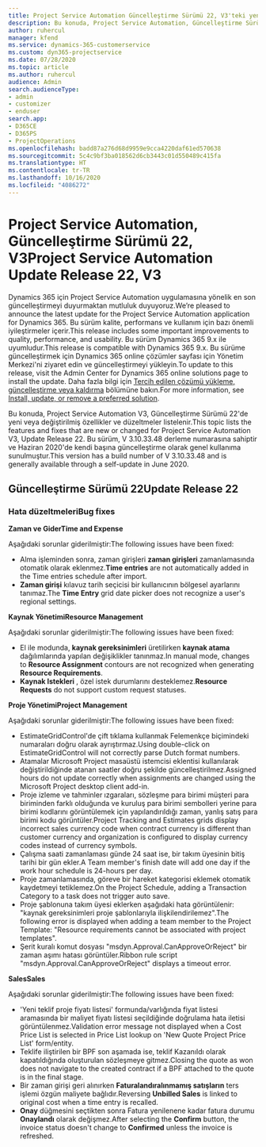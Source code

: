 ```yaml
---
title: Project Service Automation Güncelleştirme Sürümü 22, V3'teki yenilikler veya değişiklikler
description: Bu konuda, Project Service Automation, Güncelleştirme Sürümü 22, V3'teki özellikler ve düzeltmeler listelenir.
author: ruhercul
manager: kfend
ms.service: dynamics-365-customerservice
ms.custom: dyn365-projectservice
ms.date: 07/28/2020
ms.topic: article
ms.author: ruhercul
audience: Admin
search.audienceType:
- admin
- customizer
- enduser
search.app:
- D365CE
- D365PS
- ProjectOperations
ms.openlocfilehash: badd87a276d68d9959e9cca4220daf61ed570638
ms.sourcegitcommit: 5c4c9bf3ba018562d6cb3443c01d550489c415fa
ms.translationtype: HT
ms.contentlocale: tr-TR
ms.lasthandoff: 10/16/2020
ms.locfileid: "4086272"
---
```

# <a name="project-service-automation-update-release-22-v3"></a><span data-ttu-id="86814-103">Project Service Automation, Güncelleştirme Sürümü 22, V3</span><span class="sxs-lookup"><span data-stu-id="86814-103">Project Service Automation Update Release 22, V3</span></span>

<span data-ttu-id="86814-104">Dynamics 365 için Project Service Automation uygulamasına yönelik en son güncelleştirmeyi duyurmaktan mutluluk duyuyoruz.</span><span class="sxs-lookup"><span data-stu-id="86814-104">We’re pleased to announce the latest update for the Project Service Automation application for Dynamics 365.</span></span> <span data-ttu-id="86814-105">Bu sürüm kalite, performans ve kullanım için bazı önemli iyileştirmeler içerir.</span><span class="sxs-lookup"><span data-stu-id="86814-105">This release includes some important improvements to quality, performance, and usability.</span></span> <span data-ttu-id="86814-106">Bu sürüm Dynamics 365 9.x ile uyumludur.</span><span class="sxs-lookup"><span data-stu-id="86814-106">This release is compatible with Dynamics 365 9.x.</span></span> <span data-ttu-id="86814-107">Bu sürüme güncelleştirmek için Dynamics 365 online çözümler sayfası için Yönetim Merkezi'ni ziyaret edin ve güncelleştirmeyi yükleyin.</span><span class="sxs-lookup"><span data-stu-id="86814-107">To update to this release, visit the Admin Center for Dynamics 365 online solutions page to install the update.</span></span> <span data-ttu-id="86814-108">Daha fazla bilgi için [Tercih edilen çözümü yükleme, güncelleştirme veya kaldırma](https://docs.microsoft.com/power-platform/admin/install-remove-preferred-solution) bölümüne bakın.</span><span class="sxs-lookup"><span data-stu-id="86814-108">For more information, see [Install, update, or remove a preferred solution](https://docs.microsoft.com/power-platform/admin/install-remove-preferred-solution).</span></span>

<span data-ttu-id="86814-109">Bu konuda, Project Service Automation V3, Güncelleştirme Sürümü 22'de yeni veya değiştirilmiş özellikler ve düzeltmeler listelenir.</span><span class="sxs-lookup"><span data-stu-id="86814-109">This topic lists the features and fixes that are new or changed for Project Service Automation V3, Update Release 22.</span></span> <span data-ttu-id="86814-110">Bu sürüm, V 3.10.33.48 derleme numarasına sahiptir ve Haziran 2020'de kendi başına güncelleştirme olarak genel kullanıma sunulmuştur.</span><span class="sxs-lookup"><span data-stu-id="86814-110">This version has a build number of V 3.10.33.48 and is generally available through a self-update in June 2020.</span></span>

## <a name="update-release-22"></a><span data-ttu-id="86814-111">Güncelleştirme Sürümü 22</span><span class="sxs-lookup"><span data-stu-id="86814-111">Update Release 22</span></span>

### <a name="bug-fixes"></a><span data-ttu-id="86814-112">Hata düzeltmeleri</span><span class="sxs-lookup"><span data-stu-id="86814-112">Bug fixes</span></span>



<span data-ttu-id="86814-113">**Zaman ve Gider**</span><span class="sxs-lookup"><span data-stu-id="86814-113">**Time and Expense**</span></span>

<span data-ttu-id="86814-114">Aşağıdaki sorunlar giderilmiştir:</span><span class="sxs-lookup"><span data-stu-id="86814-114">The following issues have been fixed:</span></span>

- <span data-ttu-id="86814-115">Alma işleminden sonra, zaman girişleri **zaman girişleri** zamanlamasında otomatik olarak eklenmez.</span><span class="sxs-lookup"><span data-stu-id="86814-115">**Time entries** are not automatically added in the Time entries schedule after import.</span></span>
- <span data-ttu-id="86814-116">**Zaman girişi** kılavuz tarih seçicisi bir kullanıcının bölgesel ayarlarını tanımaz.</span><span class="sxs-lookup"><span data-stu-id="86814-116">The **Time Entry** grid date picker does not recognize a user's regional settings.</span></span>

<span data-ttu-id="86814-117">**Kaynak Yönetimi**</span><span class="sxs-lookup"><span data-stu-id="86814-117">**Resource Management**</span></span>

<span data-ttu-id="86814-118">Aşağıdaki sorunlar giderilmiştir:</span><span class="sxs-lookup"><span data-stu-id="86814-118">The following issues have been fixed:</span></span>

- <span data-ttu-id="86814-119">El ile modunda, **kaynak gereksinimleri** üretilirken **kaynak atama** dağılımlarında yapılan değişiklikler tanınmaz.</span><span class="sxs-lookup"><span data-stu-id="86814-119">In manual mode, changes to **Resource Assignment** contours are not recognized when generating **Resource Requirements**.</span></span>
- <span data-ttu-id="86814-120">**Kaynak Istekleri** , özel istek durumlarını desteklemez.</span><span class="sxs-lookup"><span data-stu-id="86814-120">**Resource Requests** do not support custom request statuses.</span></span>

<span data-ttu-id="86814-121">**Proje Yönetimi**</span><span class="sxs-lookup"><span data-stu-id="86814-121">**Project Management**</span></span>

<span data-ttu-id="86814-122">Aşağıdaki sorunlar giderilmiştir:</span><span class="sxs-lookup"><span data-stu-id="86814-122">The following issues have been fixed:</span></span>

- <span data-ttu-id="86814-123">EstimateGridControl'de çift tıklama kullanmak Felemenkçe biçimindeki numaraları doğru olarak ayrıştırmaz.</span><span class="sxs-lookup"><span data-stu-id="86814-123">Using double-click on EstimateGridControl will not correctly parse Dutch format numbers.</span></span>
- <span data-ttu-id="86814-124">Atamalar Microsoft Project masaüstü istemcisi eklentisi kullanılarak değiştirildiğinde atanan saatler doğru şekilde güncelleştirilmez.</span><span class="sxs-lookup"><span data-stu-id="86814-124">Assigned hours do not update correctly when assignments are changed using the Microsoft Project desktop client add-in.</span></span>
- <span data-ttu-id="86814-125">Proje izleme ve tahminler ızgaraları, sözleşme para birimi müşteri para biriminden farklı olduğunda ve kuruluş para birimi sembolleri yerine para birimi kodlarını görüntülemek için yapılandırıldığı zaman, yanlış satış para birimi kodu görüntüler.</span><span class="sxs-lookup"><span data-stu-id="86814-125">Project Tracking and Estimates grids display incorrect sales currency code when contract currency is different than customer currency and organization is configured to display currency codes instead of currency symbols.</span></span>
- <span data-ttu-id="86814-126">Çalışma saati zamanlaması günde 24 saat ise, bir takım üyesinin bitiş tarihi bir gün ekler.</span><span class="sxs-lookup"><span data-stu-id="86814-126">A Team member's finish date will add one day if the work hour schedule is 24-hours per day.</span></span>
- <span data-ttu-id="86814-127">Proje zamanlamasında, göreve bir hareket kategorisi eklemek otomatik kaydetmeyi tetiklemez.</span><span class="sxs-lookup"><span data-stu-id="86814-127">On the Project Schedule, adding a Transaction Category to a task does not trigger auto save.</span></span>
- <span data-ttu-id="86814-128">Proje şablonuna takım üyesi eklerken aşağıdaki hata görüntülenir: "kaynak gereksinimleri proje şablonlarıyla ilişkilendirilemez".</span><span class="sxs-lookup"><span data-stu-id="86814-128">The following error is displayed when adding a team member to the Project Template: "Resource requirements cannot be associated with project templates".</span></span> 
- <span data-ttu-id="86814-129">Şerit kuralı komut dosyası "msdyn.Approval.CanApproveOrReject" bir zaman aşımı hatası görüntüler.</span><span class="sxs-lookup"><span data-stu-id="86814-129">Ribbon rule script "msdyn.Approval.CanApproveOrReject" displays a timeout error.</span></span>

<span data-ttu-id="86814-130">**Sales**</span><span class="sxs-lookup"><span data-stu-id="86814-130">**Sales**</span></span>

<span data-ttu-id="86814-131">Aşağıdaki sorunlar giderilmiştir:</span><span class="sxs-lookup"><span data-stu-id="86814-131">The following issues have been fixed:</span></span>

- <span data-ttu-id="86814-132">'Yeni teklif proje fiyatı listesi' formunda/varlığında fiyat listesi aramasında bir maliyet fiyatı listesi seçildiğinde doğrulama hata iletisi görüntülenmez.</span><span class="sxs-lookup"><span data-stu-id="86814-132">Validation error message not displayed when a Cost Price List is selected in Price List lookup on 'New Quote Project Price List' form/entity.</span></span>
- <span data-ttu-id="86814-133">Teklife iliştirilen bir BPF son aşamada ise, teklif Kazanıldı olarak kapatıldığında oluşturulan sözleşmeye gitmez.</span><span class="sxs-lookup"><span data-stu-id="86814-133">Closing the quote as won does not navigate to the created contract if a BPF attached to the quote is in the final stage.</span></span>
- <span data-ttu-id="86814-134">Bir zaman girişi geri alınırken **Faturalandıralınmamış satışların** ters işlemi özgün maliyete bağlıdır.</span><span class="sxs-lookup"><span data-stu-id="86814-134">Reversing **Unbilled Sales** is linked to original cost when a time entry is recalled.</span></span>
- <span data-ttu-id="86814-135">**Onay** düğmesini seçtikten sonra Fatura yenilenene kadar fatura durumu **Onaylandı** olarak değişmez.</span><span class="sxs-lookup"><span data-stu-id="86814-135">After selecting the **Confirm** button, the invoice status doesn't change to **Confirmed** unless the invoice is refreshed.</span></span>
